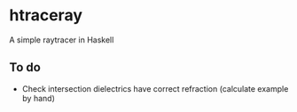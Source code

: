 htraceray
=========

A simple raytracer in Haskell

To do
-----

* Check intersection dielectrics have correct refraction (calculate example by hand)